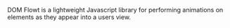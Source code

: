 DOM Flowt is a lightweight Javascript library for performing animations on elements as they appear into a users view.

